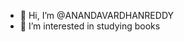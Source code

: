 - 👋 Hi, I’m @ANANDAVARDHANREDDY
- 👀 I’m interested in studying books
<!---
ANANDAVARDHANREDDY/ANANDAVARDHANREDDY is a ✨ special ✨ repository because its `README.md` (this file) appears on your GitHub profile.
You can click the Preview link to take a look at your changes.
--->
